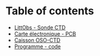# Table of contents

* [LittObs - Sonde CTD](README.md)
* [Carte électronique - PCB](carte-electronique-pcb.md)
* [Caisson OSO-CTD](caisson-oso-ctd.md)
* [Programme - code](programme-code.md)
